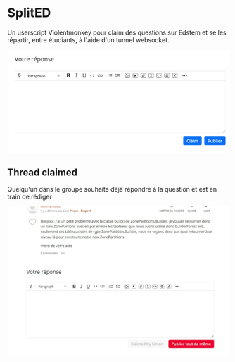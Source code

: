 # SplitED

Un userscript Violentmonkey pour claim des questions sur Edstem et se les répartir, entre étudiants, à l'aide d'un tunnel websocket.

![claimed](./unclaimed.png)

## Thread claimed

Quelqu'un dans le groupe souhaite déjà répondre à la question et est en train de rédiger

![claimed](./claimed.jpg)

